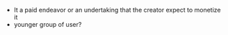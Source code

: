 - It a paid endeavor or an undertaking that the creator expect to monetize it
- younger group of user?